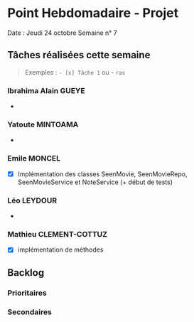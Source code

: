 # Point Hebdomadaire - Projet

Date : Jeudi 24 octobre
Semaine n° 7

## Tâches réalisées cette semaine

> Exemples : `- [x] Tâche 1` ou - `ras`

### Ibrahima Alain GUEYE

- 

### Yatoute MINTOAMA

- 

### Emile MONCEL

- [x] Implémentation des classes SeenMovie, SeenMovieRepo, SeenMovieService et NoteService (+ début de tests)

### Léo LEYDOUR

- 

### Mathieu CLEMENT-COTTUZ

- [x] implémentation de méthodes 

## Backlog



### Prioritaires

### Secondaires
